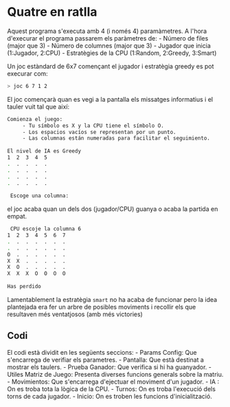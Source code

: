 # Quatre en ratlla

Aquest programa s'executa amb 4 (i només 4) paramàmetres.
A l'hora d'execurar el programa passarem els paràmetres de:
    - Número de files (major que 3)
    - Número de columnes (major que 3)
    - Jugador que inicia (1:Jugador, 2:CPU)
    - Estratègies de la CPU (1:Random, 2:Greedy, 3:Smart)
    
Un joc estàndard de 6x7 començant el jugador i estratègia
greedy es pot execurar com:

```bash
> joc 6 7 1 2
```

El joc començarà quan es vegi a la pantalla els missatges
informatius i el tauler vuit tal que així:

```bash
Comienza el juego:
     - Tu símbolo es X y la CPU tiene el símbolo O.
     - Los espacios vacíos se representan por un punto.
     - Las columnas están numeradas para facilitar el seguimiento.
     
El nivel de IA es Greedy
1  2  3  4  5
.  .  .  .  .
.  .  .  .  .
.  .  .  .  .
.  .  .  .  .
 
 Escoge una columna: 

```

el joc acaba quan un dels dos (jugador/CPU) guanya o acaba
la partida en empat.

```bash
 CPU escoje la columna 6
1  2  3  4  5  6  7
.  .  .  .  .  .  .
.  .  .  .  .  .  .
O  .  .  .  .  .  .
X  X  .  .  .  .  .
X  O  .  .  .  .  .
X  X  X  O  O  O  O
 
Has perdido
```


Lamentablement la estratègia `smart` no ha acaba de funcionar
pero la idea plantejada era fer un arbre de posibles moviments
i recollir els que resultaven més ventatjosos (amb més victories)
    
    
    
## Codi

El codi està dividit en les següents seccions:
    - Params Config: Que s'encarrega de verifiar els parametres.
    - Pantalla: Que està destinat a mostrar els taulers.
    - Prueba Ganador: Que verifica si hi ha guanyador.
    - Utiles Matriz de Juego: Presenta diverses funcions generals
            sobre la matriu.
    - Movimientos: Que s'encarrega d'ejectuar el moviment d'un jugador.
    - IA : On es troba tota la lògica de la CPU.
    - Turnos: On es troba l'execució dels torns de cada jugador.
    - Inicio: On es troben les funcions d'inicialització.
